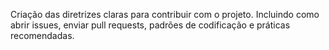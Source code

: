 Criação das diretrizes claras para contribuir com o projeto.
Incluindo como abrir issues, enviar pull requests, padrões de codificação e práticas recomendadas.
